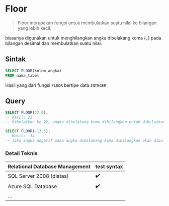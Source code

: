 # Floor

> Floor merupakan fungsi untuk membulatkan suatu nilai ke bilangan yang lebih kecil.

biasanya digunakan untuk menghilangkan angka dibelakang koma (`,`) pada bilangan desimal dan membulatkan suatu nilai.

## Sintak

```sql
SELECT FLOOR(kolom_angka) 
FROM nama_tabel
```

Hasil yang dari fungsi `FLOOR` bertipe data `INTEGER`

## Query

```sql
SELECT FLOOR(22.9);
-- Hasil: 22
-- Dibulatkan ke 22, angka dibelakang koma dihilangkan untuk dibulatkan ke angka lebih kecil

SELECT FLOOR(-13.5);
-- Hasil: -14
-- Jika angka negatif maka angka dibelakang koma dihilangkan akan dibulatkan ke angka yang lebih kecil (-14 lebih besar dari -13)
```

### Detail Teknis

| Relational Database Management | test syntax        |
| ------------------------------ | ------------------ |
| SQL Server 2008 (diatas)                   | :heavy_check_mark: |
| Azure SQL Database                        | :heavy_check_mark: |
| . .         
